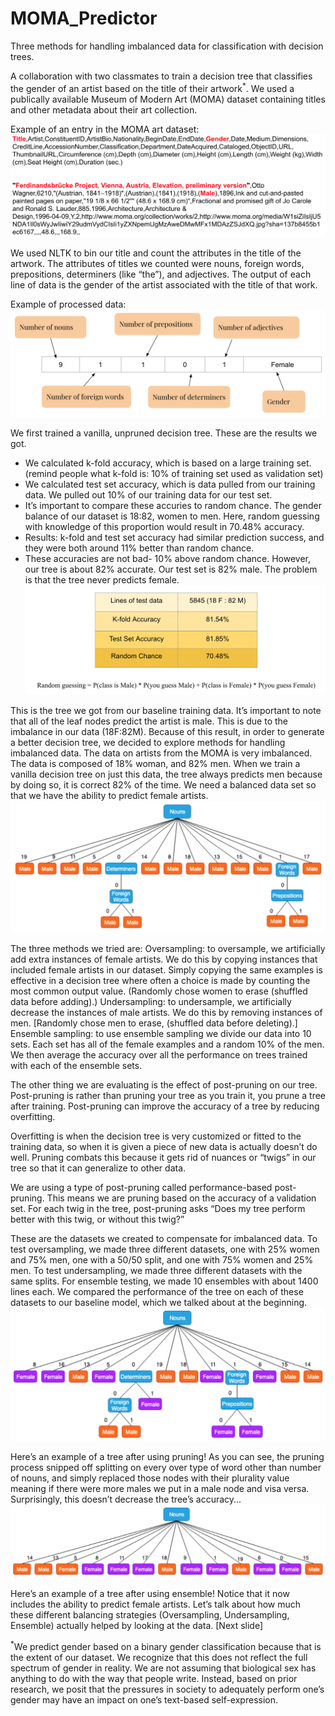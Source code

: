 # MOMA_Predictor
Three methods for handling imbalanced data for classification with decision trees. 

A collaboration with two classmates to train a decision tree that classifies the gender of an artist based on the title of their artwork<sup>*</sup>. We used a publically available Museum of Modern Art (MOMA) dataset containing titles and other metadata about their art collection. 

Example of an entry in the MOMA art dataset:
![](/img/raw_data_example.png)

We used NLTK to bin our title and count the attributes in the title of the artwork. 
The attributes of titles we counted were nouns, foreign words, prepositions, determiners (like “the”), and adjectives. The output of each line of data is the gender of the artist associated with the title of that work.

Example of processed data:
![](/img/processed_data_format.png)

We first trained a vanilla, unpruned decision tree. These are the results we got.
- We calculated k-fold accuracy, which is based on a large training set. (remind people what k-fold is: 10% of training set used as validation set) 
- We calculated test set accuracy, which is data pulled from our training data. We pulled out 10% of our training data for our test set.
- It’s important to compare these accuries to random chance. The gender balance of our dataset is 18:82, women to men. Here, random guessing with knowledge of this proportion would result in 70.48% accuracy.
- Results: k-fold and test set accuracy had similar prediction success, and they were both around 11% better than random chance. 
- These accuracies are not bad- 10% above random chance. However, our tree is about 82% accurate. Our test set is 82% male. The problem is that the tree never predicts female.
![](/img/vanilla_results.png)


This is the tree we got from our baseline training data. It’s important to note that all of the leaf nodes predict the artist is male. This is due to the imbalance in our data (18F:82M). Because of  this result, in order to generate a better decision tree, we decided to explore methods for handling imbalanced data. 
The data on artists from the MOMA is very imbalanced. The data is composed of 18% woman, and 82% men. When we train a vanilla decision tree on just this data, the tree always predicts men because by doing so, it is correct 82% of the time.
We need a balanced data set so that we have the ability to predict female artists. 
![](/img/baseline_tree.png)


The three methods we tried are:
Oversampling: to oversample, we artificially add extra instances of female artists. We do this by copying instances that included female artists in our dataset. Simply copying the same examples is effective in a decision tree where often a choice is made by counting the most common output value. (Randomly chose women to erase (shuffled data before adding).)
Undersampling: to undersample, we artificially decrease the instances of male artists. We do this by removing instances of men. [Randomly chose men to erase, (shuffled data before deleting).]
Ensemble sampling: to use ensemble sampling we divide our data into 10 sets. Each set has all of the female examples and a random 10% of the men. We then average the accuracy over all the performance on trees trained with each of the ensemble sets.



The other thing we are evaluating is the effect of post-pruning on our tree.
Post-pruning is rather than pruning your tree as you train it, you prune a tree after training. 
Post-pruning can improve the accuracy of a tree by reducing overfitting.

Overfitting is when the decision tree is very customized or fitted to the training data, so when it is given a piece of new data is actually doesn’t do well. Pruning combats this because it gets rid of nuances or “twigs” in our tree so that it can generalize to other data.

We are using a type of post-pruning called performance-based post-pruning. 
This means we are pruning based on the accuracy of a validation set.
For each twig in the tree, post-pruning asks “Does my tree perform better with this twig, or without this twig?”



These are the datasets we created to compensate for imbalanced data.
To test oversampling, we made three different datasets, one with 25% women and 75% men, one with a 50/50 split, and one with 75% women and 25% men.
To test undersampling, we made three different datasets with the same splits.
For ensemble testing, we made 10 ensembles with about 1400 lines each.
We compared the performance of the tree on each of these datasets to our baseline model, which we talked about at the beginning.
![](/img/ensemble_tree.png)



Here’s an example of a tree after using pruning! As you can see, the pruning process snipped off splitting on every over type of word other than number of nouns, and simply replaced those nodes with their plurality value meaning if there were more males we put in a male node and visa versa. Surprisingly, this doesn’t decrease the tree’s accuracy...
![](/img/pruned_tree.png)



Here’s an example of a tree after using ensemble! Notice that it now includes the ability to predict female artists. 
Let’s talk about how much these different balancing strategies (Oversampling, Undersampling, Ensemble) actually helped by looking at the data. [Next slide]












<sup>*</sup>We predict gender based on a binary gender classification because that is the extent of our dataset. We recognize that this does not reflect the full spectrum of gender in reality. We are not assuming that biological sex has anything to do with the way that people write. Instead, based on prior research, we posit that the pressures in society to adequately perform one’s gender may have an impact on one’s text-based self-expression.
